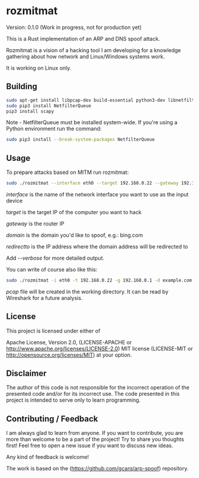# rozmitmat

Version: 0.1.0 (Work in progress, not for production yet)

This is a Rust implementation of an ARP and DNS spoof attack.

Rozmitmat is a vision of a hacking tool I am developing for a knowledge gathering about how network and Linux/Windows systems work.

It is working on Linux only.

## Building

```bash
sudo apt-get install libpcap-dev build-essential python3-dev libnetfilter-queue-dev scapy
sudo pip3 install NetfilterQueue
pip3 install scapy
```

Note - NetfilterQueue must be installed system-wide. If you're using a Python environment run the command:

```bash
sudo pip3 install --break-system-packages NetfilterQueue
```

## Usage

To prepare attacks based on MITM run rozmitmat:

```bash
sudo ./rozmitmat --interface eth0 --target 192.168.0.22 --gateway 192.168.0.1 --domain example.com --redirectto 192.168.0.1
```

*interface* is the name of the network interface you want to use as the input device

*target* is the target IP of the computer you want to hack

*gateway* is the router IP

*domain* is the domain you'd like to spoof, e.g.: bing.com

*redirectto* is the IP address where the domain address will be redirected to

Add *--verbose* for more detailed output.

You can write of course also like this:

```bash
sudo ./rozmitmat -i eth0 -t 192.168.0.22 -g 192.168.0.1 -d example.com -r 192.168.0.1
```

*pcap* file will be created in the working directory. It can be read by Wireshark for a future analysis.

## License

This project is licensed under either of

Apache License, Version 2.0, (LICENSE-APACHE or <http://www.apache.org/licenses/LICENSE-2.0>)
MIT license (LICENSE-MIT or <http://opensource.org/licenses/MIT>)
at your option.

## Disclaimer

The author of this code is not responsible for the incorrect operation of the presented code and/or for its incorrect use. The code presented in this project is intended to serve only to learn programming.

## Contributing / Feedback

I am always glad to learn from anyone.
If you want to contribute, you are more than welcome to be a part of the project! Try to share you thoughts first! Feel free to open a new issue if you want to discuss new ideas.

Any kind of feedback is welcome!

The work is based on the (<https://github.com/gcarq/arp-spoof>) repository.